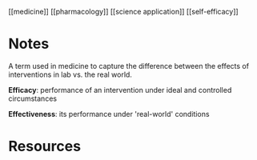 [[medicine]]
[[pharmacology]]
[[science application]]
[[self-efficacy]]

# Notes
A term used in medicine to capture the difference between the effects of interventions in lab vs. the real world.

**Efficacy**: performance of an intervention under ideal and controlled circumstances

**Effectiveness**: its performance under 'real-world' conditions

# Resources